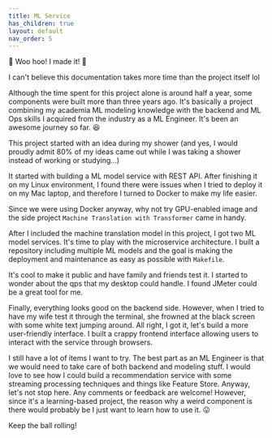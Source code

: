 ```yaml
---
title: ML Service
has_children: true
layout: default
nav_order: 5
---
```

:raised_hands: Woo hoo! I made it! :raised_hands:




I can't believe this documentation takes more time than the project itself lol

Although the time spent for this project alone is around half a year, some components were built more than three years ago.
It's basically a project combining my academia ML modeling knowledge with the backend and ML Ops skills I acquired
from the industry as a ML Engineer. It's been an awesome journey so far. :satisfied:

This project started with an idea during my shower (and yes, I would proudly admit 80% of my ideas came out
while I was taking a shower instead of working or studying...)

It started with building a ML model service with REST API. After finishing it on my Linux environment, I found there were issues
when I tried to deploy it on my Mac laptop, and therefore I turned to Docker to make my life easier.

Since we were using Docker anyway, why not try GPU-enabled image and the side project `Machine Translation with Transformer` came in
handy.

After I included the machine translation model in this project, I got two ML model services. It's time to play with the microservice architecture.
I built a repository including multiple ML models and the goal is making the deployment and maintenance as easy as possible with `Makefile`.

It's cool to make it public and have family and friends test it. I started to wonder about the qps that my desktop could handle.
I found JMeter could be a great tool for me.

Finally, everything looks good on the backend side. However, when I tried to have my wife test it through the terminal,
she frowned at the black screen with some white text jumping around. All right, I got it, let's build a
more user-friendly interface. I built a crappy frontend interface allowing users to interact with the service through browsers.

I still have a lot of items I want to try. The best part as an ML Engineer is that we would need to take care of both backend and
modeling stuff. I would love to see how I could build a recommendation service with some streaming processing techniques
and things like Feature Store. Anyway, let's not stop here. Any comments or feedback are welcome! However, since it's a
learning-based project, the reason why a weird component is there would probably be I just want to learn how to use it. :stuck_out_tongue:

Keep the ball rolling!




